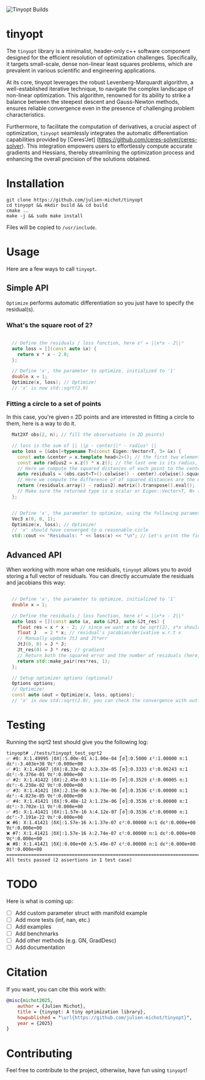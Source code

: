 ![Tinyopt Builds](https://github.com/julien-michot/tinyopt/actions/workflows/build.yml/badge.svg)

# tinyopt

The `tinyopt` library is a minimalist, header-only c++ software component designed for the efficient resolution of optimization challenges. Specifically, it targets small-scale, dense non-linear least squares problems, which are prevalent in various scientific and engineering applications.

At its core, tinyopt leverages the robust Levenberg-Marquardt algorithm, a well-established iterative technique, to navigate the complex landscape of non-linear optimization. This algorithm, renowned for its ability to strike a balance between the steepest descent and Gauss-Newton methods, ensures reliable convergence even in the presence of challenging problem characteristics.

Furthermore, to facilitate the computation of derivatives, a crucial aspect of optimization, `tinyopt` seamlessly integrates the automatic differentiation capabilities provided by [Ceres'Jet] (https://github.com/ceres-solver/ceres-solver). This integration empowers users to effortlessly compute accurate gradients and Hessians, thereby streamlining the optimization process and enhancing the overall precision of the solutions obtained.

# Installation

```shell
git clone https://github.com/julien-michot/tinyopt
cd tinyopt && mkdir build && cd build
cmake ..
make -j && sudo make install
```

Files will be copied to `/usr/include`.

# Usage

Here are a few ways to call `tinyopt`.

## Simple API

`Optimize` performs automatic differentiation so you just have to specify the residual(s).

### What's the square root of 2?

```cpp

  // Define the residuals / loss function, here ε² = ||x*x - 2||²
  auto loss = [](const auto &x) {
    return x * x - 2.0;
  };

  // Define 'x', the parameter to optimize, initialized to '1'
  double x = 1;
  Optimize(x, loss); // Optimize!
  // 'x' is now std::sqrt(2.0)
```

### Fitting a circle to a set of points
In this case, you're given `n` 2D points and are interested in fitting a circle to them, here is a way to do it.

```cpp
  Mat2Xf obs(2, n); // fill the observations (n 2D points)

  // loss is the sum of || ||p - center||² - radius² ||
  auto loss = [&obs]<typename T>(const Eigen::Vector<T, 3> &x) {
    const auto &center = x.template head<2>(); // the first two elements are the cicle position
    const auto radius2 = x.z() * x.z(); // the last one is its radius, taking the square to avoid a sqrt later on
    // Here we compute the squared distances of each point to the center
    auto residuals = (obs.cast<T>().colwise() - center).colwise().squaredNorm();
    // Here we compute the difference of of squared distances are the circle's squared radius
    return (residuals.array() - radius2).matrix().transpose().eval();
    // Make sure the returned type is a scalar or Eigen::Vector<T, N> (thus the .eval())
  };


  // Define 'x', the parameter to optimize, using the following parametrization: x = {center (x, y), radius}
  Vec3 x(0, 0, 1);
  Optimize(x, loss); // Optimize!
  // 'x' should have converged to a reasonable cicle
  std::cout << "Residuals: " << loss(x) << "\n"; // Let's print the final residuals
```

## Advanced API

When working with more whan one residuals, `tinyopt` allows you to avoid storing a full vector of residuals.
You can directly accumulate the residuals and jacobians this way:

```cpp

  // Define 'x', the parameter to optimize, initialized to '1'
  double x = 1;

  // Define the residuals / loss function, here ε² = ||x*x - 2||²
  auto loss = [](const auto &x, auto &JtJ, auto &Jt_res) {
    float res = x * x - 2; // since we want x to be sqrt(2), x*x should be 2
    float J   = 2 * x; // residual's jacobian/derivative w.r.t x
    // Manually update JtJ and Jt*err
    JtJ(0, 0) = J * J;
    Jt_res(0) = J * res; // gradient
    // Return both the squared error and the number of residuals (here, we have only one)
    return std::make_pair(res*res, 1);
  };

  // Setup optimizer options (optional)
  Options options;
  // Optimize!
  const auto &out = Optimize(x, loss, options);
  // 'x' is now std::sqrt(2.0), you can check the convergence with out.Converged()
```

# Testing

Running the sqrt2 test should give you the following log:

```shell
tinyopt# ./tests/tinyopt_test_sqrt2
✅ #0: X:1.49995 |δX|:5.00e-01 λ:1.00e-04 ⎡σ⎤:0.5000 ε²:1.00000 n:1 dε²:-3.403e+38 ∇ε²:0.000e+00
✅ #1: X:1.41667 |δX|:8.33e-02 λ:3.33e-05 ⎡σ⎤:0.3333 ε²:0.06243 n:1 dε²:-9.376e-01 ∇ε²:0.000e+00
✅ #2: X:1.41422 |δX|:2.45e-03 λ:1.11e-05 ⎡σ⎤:0.3529 ε²:0.00005 n:1 dε²:-6.238e-02 ∇ε²:0.000e+00
✅ #3: X:1.41421 |δX|:2.15e-06 λ:3.70e-06 ⎡σ⎤:0.3536 ε²:0.00000 n:1 dε²:-4.823e-05 ∇ε²:0.000e+00
✅ #4: X:1.41421 |δX|:9.48e-12 λ:1.23e-06 ⎡σ⎤:0.3536 ε²:0.00000 n:1 dε²:-3.702e-11 ∇ε²:0.000e+00
✅ #5: X:1.41421 |δX|:1.57e-16 λ:4.12e-07 ⎡σ⎤:0.3536 ε²:0.00000 n:1 dε²:-7.191e-22 ∇ε²:0.000e+00
❌ #6: X:1.41421 |δX|:1.57e-16 λ:1.37e-07 ε²:0.00000 n:1 dε²:0.000e+00 ∇ε²:0.000e+00
❌ #7: X:1.41421 |δX|:1.57e-16 λ:2.74e-07 ε²:0.00000 n:1 dε²:0.000e+00 ∇ε²:0.000e+00
❌ #8: X:1.41421 |δX|:0.00e+00 λ:5.49e-07 ε²:0.00000 n:1 dε²:0.000e+00 ∇ε²:0.000e+00
===============================================================================
All tests passed (2 assertions in 1 test case)
```


# TODO

Here is what is coming up:

- [ ] Add custom parameter struct with manifold example
- [ ] Add more tests (inf, nan, etc.)
- [ ] Add examples
- [ ] Add benchmarks
- [ ] Add other methods (e.g. GN, GradDesc)
- [ ] Add documentation

# Citation

If you want, you can cite this work with:

```bibtex
@misc{michot2025,
    author = {Julien Michot},
    title = {tinyopt: A tiny optimization library},
    howpublished = "\url{https://github.com/julien-michot/tinyopt}",
    year = {2025}
}
```

# Contributing
Feel free to contribute to the project, otherwise, have fun using `tinyopt`!